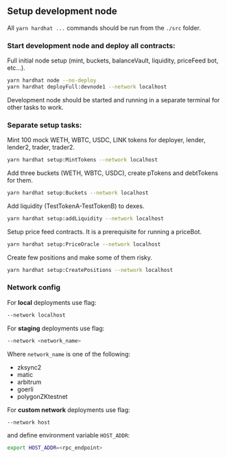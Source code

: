 ## Setup development node

All `yarn hardhat ...` commands should be run from the `./src` folder.

### Start development node and deploy all contracts:

Full initial node setup (mint, buckets, balanceVault, liquidity, priceFeed bot, etc...).
```sh
yarn hardhat node --no-deploy
yarn hardhat deployFull:devnode1 --network localhost
```

Development node should be started and running in a separate terminal for other tasks to work.

### Separate setup tasks:

Mint 100 mock WETH, WBTC, USDC, LINK tokens for deployer, lender, lender2, trader, trader2.
```sh
yarn hardhat setup:MintTokens --network localhost
```

Add three buckets (WETH, WBTC, USDC), create pTokens and debtTokens for them. 
```sh
yarn hardhat setup:Buckets --network localhost
```

Add liquidity (TestTokenA-TestTokenB) to dexes.
```sh
yarn hardhat setup:addLiquidity --network localhost
```

Setup price feed contracts. It is a prerequisite for running a priceBot.
```sh
yarn hardhat setup:PriceOracle --network localhost
```

Create few positions and make some of them risky.
```sh
yarn hardhat setup:CreatePositions --network localhost
```

### Network config

For **local** deployments use flag:
```sh
--network localhost
```

For **staging** deployments use flag:
```sh
--network <network_name>
```

Where `network_name` is one of the following:
- zksync2
- matic
- arbitrum
- goerli
- polygonZKtestnet

For **custom network** deployments use flag:
```sh
--network host
```

and define environment variable `HOST_ADDR`:
```bash
export HOST_ADDR=<rpc_endpoint>
```